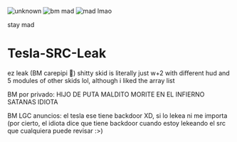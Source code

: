 ![unknown](https://user-images.githubusercontent.com/86255328/126087203-48ec5b28-ae98-4593-a474-3b93fa0d9983.png)
![bm mad](https://user-images.githubusercontent.com/86255328/126087204-2954434d-556a-4219-8e61-e18b03933a5d.png)
![mad lmao](https://user-images.githubusercontent.com/86255328/126087205-c6dd4e07-6e57-4e17-b705-58a42437049f.png)

stay mad
# Tesla-SRC-Leak
 
 ez leak (BM carepipi :rofl:) shitty skid is literally just w+2 with different hud and 5 modules of other skids lol, although i liked the array list
 
BM por privado: HIJO DE PUTA MALDITO MORITE EN EL INFIERNO SATANAS IDIOTA

BM LGC anuncios: el tesla ese tiene backdoor XD, si lo lekea ni me importa (por cierto, el idiota dice que tiene backdoor cuando estoy lekeando el src que cualquiera puede revisar :>)
